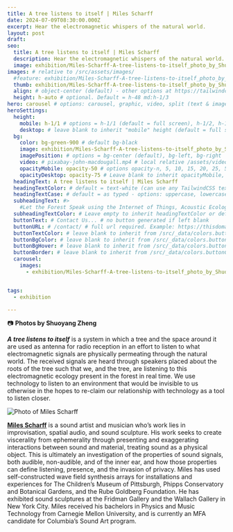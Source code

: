 ```yaml
---
title: A tree listens to itself | Miles Scharff
date: 2024-07-09T08:30:00.000Z
excerpt: Hear the electromagnetic whispers of the natural world.
layout: post
draft:
seo:
  title: A tree listens to itself | Miles Scharff
  description: Hear the electromagnetic whispers of the natural world.
  image: exhibition/Miles-Scharff-A-tree-listens-to-itself_photo_by_Shuoyang_Zheng.jpg
images: # relative to /src/assets/images/
  #feature: exhibition/Miles-Scharff-A-tree-listens-to-itself_photo_by_Shuoyang_Zheng.jpg
  thumb: exhibition/Miles-Scharff-A-tree-listens-to-itself_photo_by_Shuoyang_Zheng.jpg
  align: # object-center (default) - other options at https://tailwindcss.com/docs/object-position
  height: h-auto # optional. Default = h-48 md:h-1/3
hero: carousel # options: carousel, graphic, video, split (text & image)
heroSettings:
  height:
    mobile: h-1/1 # options = h-1/1 (default = full screen), h-1/2, h-1/3, h-3/4, h-9/10, h-48 (12rem, 192px), h-56 (14rem, 224px), h-64 (16rem, 256px)
    desktop: # leave blank to inherit "mobile" height (default = full screen)
  bg:
    color: bg-green-900 # default bg-black
    image: exhibition/Miles-Scharff-A-tree-listens-to-itself_photo_by_Shuoyang_Zheng.jpg # relative to /assets/images/
    imagePosition: # options = bg-center (default), bg-left, bg-right
    video: # pixabay-john-macdougall.mp4 # local relative /assets/video/, or full https://... if remote?
    opacityMobile: opacity-50 # options opacity-n, 5, 10, 15, 20, 25, 50, 75, 100 (default)
    opacityDesktop: opacity-75 # Leave blank to inherit opacityMobile, use same options as opacityMobile
  headingText: A tree listens to itself | Miles Scharff
  headingTextColor: # default = text-white (can use any TailwindCSS text-[color]-[xxx])
  headingTextCase: # default = as typed - options: uppercase, lowercase, capitalize
  subheadingText: #>
    #Let the Forest Speak using the Internet of Things, Acoustic Ecology and Creative AI<br /><span style="color:grey">AHRC-funded project (2023-25) : AH/X011585/1</span>
  subheadingTextColor: # Leave empty to inherit headingTextColor or default (text-white) or use any text-[color]-[xxx]
  buttonText: # Contact Us... # no button generated if left blank
  buttonURL: # /contact/ # full url required. Example: https://thisdomain.com/somepage/
  buttonTextColor: # leave blank to inherit from /src/_data/colors.buttonCustom or buttonDefault
  buttonBgColor: # leave blank to inherit from /src/_data/colors.buttonCustom.bg or buttonDefault.bg
  buttonBgHover: # leave blank to inherit from /src/_data/colors.buttonCustom.bgHover or buttonDefault.bgHover
  buttonBorder: # leave blank to inherit from /src/_data/colors.buttonCustom.border or buttonDefault.border
  carousel:
    images:
      - exhibition/Miles-Scharff-A-tree-listens-to-itself_photo_by_Shuoyang_Zheng.jpg


tags:
  - exhibition

---
```


:camera: **Photos by Shuoyang Zheng**


***A tree listens to itself*** is a system in which a tree and the space around it are used as antenna for radio reception in an effort to listen to what electromagnetic signals are physically permeating through the natural world. The received signals are heard through speakers placed about the roots of the tree such that we, and the tree, are listening to this electromagnetic ecology present in the forest in real time. We use technology to listen to an environment that would be invisible to us otherwise in the hopes to re-claim our relationship with technology as a tool to listen closer.

<div class="bg-gray-200 p-4 mt-4">

<img class="h-48 rounded-full mt-2 mr-2 float-left " src="/assets/images/authors/miles-scharff.jpg" alt="Photo of Miles Scharff">

[**Miles Scharff**](/2024/05/17/meet-the-artists-miles-scharff/) is a sound artist and musician who’s work lies in improvisation, spatial audio, and sound sculpture. His work seeks to create viscerality from ephemerality through presenting and exaggerating interactions between sound and material, treating sound as a physical object. This is ultimately an investigation of the properties of sound signals, both audible, non-audible, and of the inner ear, and how those properties can define listening, presence, and the invasion of privacy. Miles has used self-constructed wave field synthesis arrays for installations and experiences for The Children’s Museum of Pittsburgh, Phipps Conservatory and Botanical Gardens, and the Rube Goldberg Foundation. He has exhibited sound sculptures at the Fridman Gallery and the Wallach Gallery in New York City. Miles received his bachelors in Physics and Music Technology from Carnegie Mellon University, and is currently an MFA candidate for Columbia’s Sound Art program.

<br />

</div>







